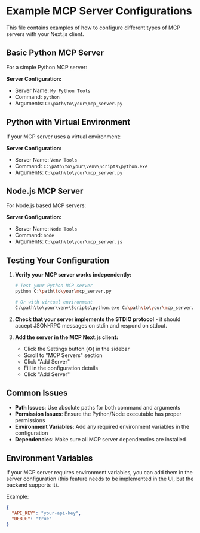 # Example MCP Server Configurations

This file contains examples of how to configure different types of MCP servers with your Next.js client.

## Basic Python MCP Server

For a simple Python MCP server:

**Server Configuration:**
- Server Name: `My Python Tools`
- Command: `python`
- Arguments: `C:\path\to\your\mcp_server.py`

## Python with Virtual Environment

If your MCP server uses a virtual environment:

**Server Configuration:**
- Server Name: `Venv Tools`
- Command: `C:\path\to\your\venv\Scripts\python.exe`
- Arguments: `C:\path\to\your\mcp_server.py`

## Node.js MCP Server

For Node.js based MCP servers:

**Server Configuration:**
- Server Name: `Node Tools`
- Command: `node`
- Arguments: `C:\path\to\your\mcp_server.js`

## Testing Your Configuration

1. **Verify your MCP server works independently:**
   ```bash
   # Test your Python MCP server
   python C:\path\to\your\mcp_server.py
   
   # Or with virtual environment
   C:\path\to\your\venv\Scripts\python.exe C:\path\to\your\mcp_server.py
   ```

2. **Check that your server implements the STDIO protocol** - it should accept JSON-RPC messages on stdin and respond on stdout.

3. **Add the server in the MCP Next.js client:**
   - Click the Settings button (⚙️) in the sidebar
   - Scroll to "MCP Servers" section
   - Click "Add Server"
   - Fill in the configuration details
   - Click "Add Server"

## Common Issues

- **Path Issues**: Use absolute paths for both command and arguments
- **Permission Issues**: Ensure the Python/Node executable has proper permissions
- **Environment Variables**: Add any required environment variables in the configuration
- **Dependencies**: Make sure all MCP server dependencies are installed

## Environment Variables

If your MCP server requires environment variables, you can add them in the server configuration (this feature needs to be implemented in the UI, but the backend supports it).

Example:
```json
{
  "API_KEY": "your-api-key",
  "DEBUG": "true"
}
```

